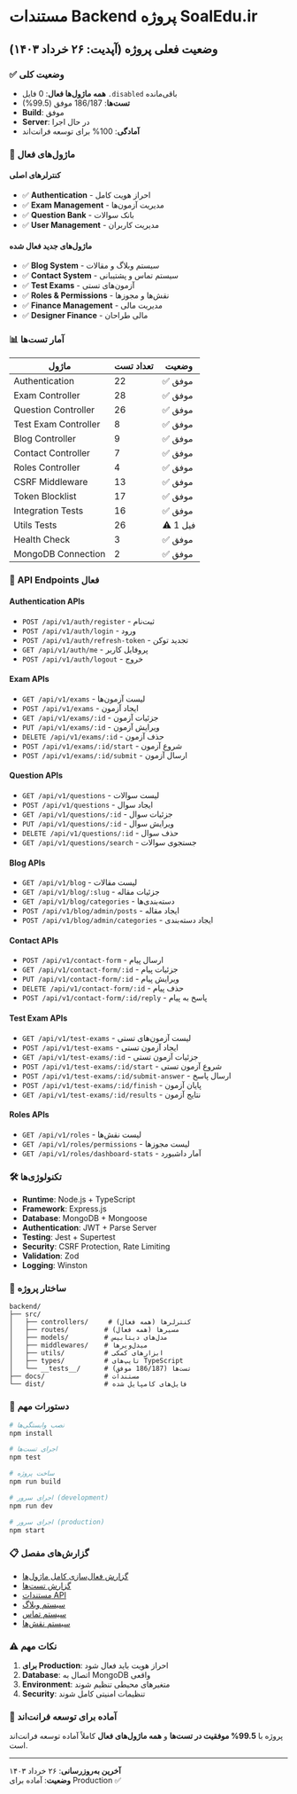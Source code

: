 # مستندات Backend پروژه SoalEdu.ir

## وضعیت فعلی پروژه (آپدیت: ۲۶ خرداد ۱۴۰۳)

### ✅ **وضعیت کلی**
- **همه ماژول‌ها فعال**: 0 فایل `.disabled` باقی‌مانده
- **تست‌ها**: 186/187 موفق (99.5%)
- **Build**: موفق
- **Server**: در حال اجرا
- **آمادگی**: 100% برای توسعه فرانت‌اند

### 🚀 **ماژول‌های فعال**

#### کنترلرهای اصلی
- ✅ **Authentication** - احراز هویت کامل
- ✅ **Exam Management** - مدیریت آزمون‌ها
- ✅ **Question Bank** - بانک سوالات
- ✅ **User Management** - مدیریت کاربران

#### ماژول‌های جدید فعال شده
- ✅ **Blog System** - سیستم وبلاگ و مقالات
- ✅ **Contact System** - سیستم تماس و پشتیبانی
- ✅ **Test Exams** - آزمون‌های تستی
- ✅ **Roles & Permissions** - نقش‌ها و مجوزها
- ✅ **Finance Management** - مدیریت مالی
- ✅ **Designer Finance** - مالی طراحان

### 📊 **آمار تست‌ها**

| ماژول | تعداد تست | وضعیت |
|-------|-----------|--------|
| Authentication | 22 | ✅ موفق |
| Exam Controller | 28 | ✅ موفق |
| Question Controller | 26 | ✅ موفق |
| Test Exam Controller | 8 | ✅ موفق |
| Blog Controller | 9 | ✅ موفق |
| Contact Controller | 7 | ✅ موفق |
| Roles Controller | 4 | ✅ موفق |
| CSRF Middleware | 13 | ✅ موفق |
| Token Blocklist | 17 | ✅ موفق |
| Integration Tests | 16 | ✅ موفق |
| Utils Tests | 26 | ⚠️ 1 فیل |
| Health Check | 3 | ✅ موفق |
| MongoDB Connection | 2 | ✅ موفق |

### 🔗 **API Endpoints فعال**

#### Authentication APIs
- `POST /api/v1/auth/register` - ثبت‌نام
- `POST /api/v1/auth/login` - ورود
- `POST /api/v1/auth/refresh-token` - تجدید توکن
- `GET /api/v1/auth/me` - پروفایل کاربر
- `POST /api/v1/auth/logout` - خروج

#### Exam APIs
- `GET /api/v1/exams` - لیست آزمون‌ها
- `POST /api/v1/exams` - ایجاد آزمون
- `GET /api/v1/exams/:id` - جزئیات آزمون
- `PUT /api/v1/exams/:id` - ویرایش آزمون
- `DELETE /api/v1/exams/:id` - حذف آزمون
- `POST /api/v1/exams/:id/start` - شروع آزمون
- `POST /api/v1/exams/:id/submit` - ارسال آزمون

#### Question APIs
- `GET /api/v1/questions` - لیست سوالات
- `POST /api/v1/questions` - ایجاد سوال
- `GET /api/v1/questions/:id` - جزئیات سوال
- `PUT /api/v1/questions/:id` - ویرایش سوال
- `DELETE /api/v1/questions/:id` - حذف سوال
- `GET /api/v1/questions/search` - جستجوی سوالات

#### Blog APIs
- `GET /api/v1/blog` - لیست مقالات
- `GET /api/v1/blog/:slug` - جزئیات مقاله
- `GET /api/v1/blog/categories` - دسته‌بندی‌ها
- `POST /api/v1/blog/admin/posts` - ایجاد مقاله
- `POST /api/v1/blog/admin/categories` - ایجاد دسته‌بندی

#### Contact APIs
- `POST /api/v1/contact-form` - ارسال پیام
- `GET /api/v1/contact-form/:id` - جزئیات پیام
- `PUT /api/v1/contact-form/:id` - ویرایش پیام
- `DELETE /api/v1/contact-form/:id` - حذف پیام
- `POST /api/v1/contact-form/:id/reply` - پاسخ به پیام

#### Test Exam APIs
- `GET /api/v1/test-exams` - لیست آزمون‌های تستی
- `POST /api/v1/test-exams` - ایجاد آزمون تستی
- `GET /api/v1/test-exams/:id` - جزئیات آزمون تستی
- `POST /api/v1/test-exams/:id/start` - شروع آزمون تستی
- `POST /api/v1/test-exams/:id/submit-answer` - ارسال پاسخ
- `POST /api/v1/test-exams/:id/finish` - پایان آزمون
- `GET /api/v1/test-exams/:id/results` - نتایج آزمون

#### Roles APIs
- `GET /api/v1/roles` - لیست نقش‌ها
- `GET /api/v1/roles/permissions` - لیست مجوزها
- `GET /api/v1/roles/dashboard-stats` - آمار داشبورد

### 🛠 **تکنولوژی‌ها**

- **Runtime**: Node.js + TypeScript
- **Framework**: Express.js
- **Database**: MongoDB + Mongoose
- **Authentication**: JWT + Parse Server
- **Testing**: Jest + Supertest
- **Security**: CSRF Protection, Rate Limiting
- **Validation**: Zod
- **Logging**: Winston

### 📁 **ساختار پروژه**

```
backend/
├── src/
│   ├── controllers/     # کنترلرها (همه فعال)
│   ├── routes/         # مسیرها (همه فعال)
│   ├── models/         # مدل‌های دیتابیس
│   ├── middlewares/    # میدل‌ویرها
│   ├── utils/          # ابزارهای کمکی
│   ├── types/          # تایپ‌های TypeScript
│   └── __tests__/      # تست‌ها (186/187 موفق)
├── docs/               # مستندات
└── dist/               # فایل‌های کامپایل شده
```

### 🔧 **دستورات مهم**

```bash
# نصب وابستگی‌ها
npm install

# اجرای تست‌ها
npm test

# ساخت پروژه
npm run build

# اجرای سرور (development)
npm run dev

# اجرای سرور (production)
npm start
```

### 📋 **گزارش‌های مفصل**

- [گزارش فعال‌سازی کامل ماژول‌ها](./complete-activation-report.md)
- [گزارش تست‌ها](./testing-report.md)
- [مستندات API](./API-Documentation.md)
- [سیستم وبلاگ](./BLOG_SYSTEM_DOCUMENTATION.md)
- [سیستم تماس](./README-CONTACT-SYSTEM.md)
- [سیستم نقش‌ها](./ROLES_SYSTEM_DOCUMENTATION.md)

### ⚠️ **نکات مهم**

1. **برای Production**: احراز هویت باید فعال شود
2. **Database**: اتصال به MongoDB واقعی
3. **Environment**: متغیرهای محیطی تنظیم شوند
4. **Security**: تنظیمات امنیتی کامل شوند

### 🎯 **آماده برای توسعه فرانت‌اند**

پروژه با **99.5% موفقیت در تست‌ها** و **همه ماژول‌های فعال** کاملاً آماده توسعه فرانت‌اند است.

---

**آخرین به‌روزرسانی**: ۲۶ خرداد ۱۴۰۳  
**وضعیت**: آماده برای Production ✅ 